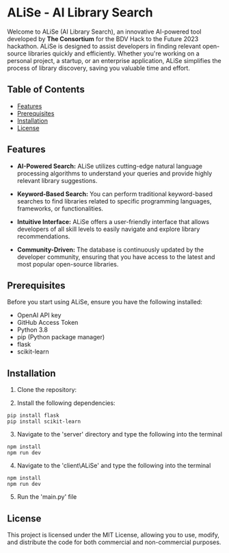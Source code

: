 # ALiSe - AI Library Search

Welcome to ALiSe (AI Library Search), an innovative AI-powered tool developed by **The Consortium** for the BDV Hack to the Future 2023 hackathon. ALiSe is designed to assist developers in finding relevant open-source libraries quickly and efficiently. Whether you're working on a personal project, a startup, or an enterprise application, ALiSe simplifies the process of library discovery, saving you valuable time and effort.

## Table of Contents
- [Features](#features)
- [Prerequisites](#prerequisites)
- [Installation](#installation)
- [License](#license)

## Features

- **AI-Powered Search:** ALiSe utilizes cutting-edge natural language processing algorithms to understand your queries and provide highly relevant library suggestions.

- **Keyword-Based Search:** You can perform traditional keyword-based searches to find libraries related to specific programming languages, frameworks, or functionalities.

- **Intuitive Interface:** ALiSe offers a user-friendly interface that allows developers of all skill levels to easily navigate and explore library recommendations.

- **Community-Driven:** The database is continuously updated by the developer community, ensuring that you have access to the latest and most popular open-source libraries.

## Prerequisites

Before you start using ALiSe, ensure you have the following installed:

- OpenAI API key
- GitHub Access Token
- Python 3.8
- pip (Python package manager)
- flask
- scikit-learn


## Installation

1. Clone the repository:

2. Install the following dependencies:

```
pip install flask
pip install scikit-learn
```

3. Navigate to the 'server' directory and type the following into the terminal

```
npm install
npm run dev
```

4. Navigate to the 'client\ALiSe' and type the following into the terminal

```
npm install
npm run dev
```

5. Run the 'main.py' file 

## License
This project is licensed under the MIT License, allowing you to use, modify, and distribute the code for both commercial and non-commercial purposes.

